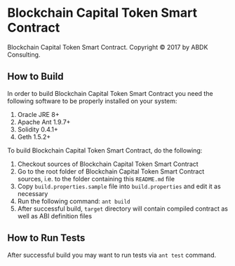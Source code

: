 # Blockchain Capital Token Smart Contract #

Blockchain Capital Token Smart Contract.
Copyright © 2017 by ABDK Consulting.


## How to Build ##

In order to build Blockchain Capital Token Smart Contract you need the
following software to be properly installed on your system:

1. Oracle JRE 8+
2. Apache Ant 1.9.7+
3. Solidity 0.4.1+
4. Geth 1.5.2+

To build Blockchain Capital Token Smart Contract, do the following:

1. Checkout sources of Blockchain Capital Token Smart Contract
2. Go to the root folder of Blockchain Capital Token Smart Contract sources,
   i.e. to the folder containing this `README.md` file
3. Copy `build.properties.sample` file into `build.properties` and
   edit it as necessary
4. Run the following command: `ant build`
5. After successful build, `target` directory will contain compiled contract
   as well as ABI definition files

## How to Run Tests ##

After successful build you may want to run tests via `ant test` command.
